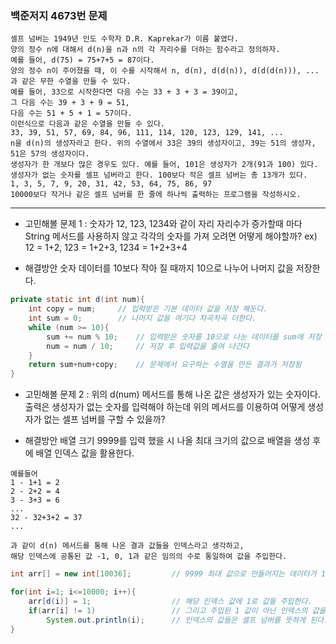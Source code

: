 ### 백준저지 4673번 문제


```text
셀프 넘버는 1949년 인도 수학자 D.R. Kaprekar가 이름 붙였다.
양의 정수 n에 대해서 d(n)을 n과 n의 각 자리수를 더하는 함수라고 정의하자.
예를 들어, d(75) = 75+7+5 = 87이다.
양의 정수 n이 주어졌을 때, 이 수를 시작해서 n, d(n), d(d(n)), d(d(d(n))), ...과 같은 무한 수열을 만들 수 있다.
예를 들어, 33으로 시작한다면 다음 수는 33 + 3 + 3 = 39이고,
그 다음 수는 39 + 3 + 9 = 51,
다음 수는 51 + 5 + 1 = 57이다.
이런식으로 다음과 같은 수열을 만들 수 있다.
33, 39, 51, 57, 69, 84, 96, 111, 114, 120, 123, 129, 141, ...
n을 d(n)의 생성자라고 한다. 위의 수열에서 33은 39의 생성자이고, 39는 51의 생성자, 51은 57의 생성자이다.
생성자가 한 개보다 많은 경우도 있다. 예를 들어, 101은 생성자가 2개(91과 100) 있다.
생성자가 없는 숫자를 셀프 넘버라고 한다. 100보다 작은 셀프 넘버는 총 13개가 있다.
1, 3, 5, 7, 9, 20, 31, 42, 53, 64, 75, 86, 97
10000보다 작거나 같은 셀프 넘버를 한 줄에 하나씩 출력하는 프로그램을 작성하시오.
```

----
* 고민해볼 문제 1 : 숫자가 12, 123, 1234와 같이 자리 자리수가 증가할때 마다 String 메서드를 사용하지 않고 
각각의 숫자를 가져 오려면 어떻게 해야할까?
ex) 12 = 1+2, 123 = 1+2+3, 1234 = 1+2+3+4

* 해결방안 
숫자 데이터를 10보다 작아 질 때까지 10으로 나누어 나머지 값을 저장한다.
```java
private static int d(int num){
    int copy = num;     // 입력받은 기본 데이터 값을 저장 해둔다.
    int sum = 0;        // 나머지 값을 여기다 차곡차곡 더한다.
    while (num >= 10){
        sum += num % 10;    // 입력받은 숫자를 10으로 나눈 데이터를 sum에 저장
        num = num / 10;     // 저장 후 입력값을 줄여 나간다
    }
    return sum+num+copy;    // 문제에서 요구하는 수열을 만든 결과가 저장됨
}
```

* 고민해볼 문제 2 : 위의 d(num) 메서드를 통해 나온 값은 생성자가 있는 숫자이다.
출력은 생성자가 없는 숫자를 입력해야 하는데 위의 메서드를 이용하여 어떻게 생성자가 없는 셀프 넘버를 구할 수 있을까?

* 해결방안 
배열 크기 9999를 입력 했을 시 나올 최대 크기의 값으로 배열을 생성 후에 배열 인덱스 값을 활용한다. 
```text
예를들어 
1 - 1+1 = 2
2 - 2+2 = 4
3 - 3+3 = 6
...
32 - 32+3+2 = 37
...

과 같이 d(n) 메서드를 통해 나온 결과 값들을 인덱스라고 생각하고,
해당 인덱스에 공통된 값 -1, 0, 1과 같은 임의의 수로 통일하여 값을 주입한다.
```

```java
int arr[] = new int[10036];         // 9999 최대 값으로 만들어지는 데이터가 10035 이므로 10036으로 배열 크기 설정

for(int i=1; i<=10000; i++){
    arr[d(i)] = 1;                  // 해당 인덱스 값에 1로 값을 주입한다.
    if(arr[i] != 1)                 // 그리고 주입된 1 값이 아닌 인덱스의 값을 출력하면 문제해결!
        System.out.println(i);      // 인덱스의 값들은 셀프 넘버를 뜻하게 된다.
}
```


